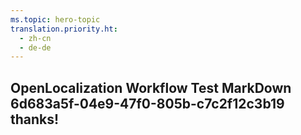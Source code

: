```yaml
---
ms.topic: hero-topic
translation.priority.ht: 
  - zh-cn
  - de-de
---
```

## OpenLocalization Workflow Test MarkDown 6d683a5f-04e9-47f0-805b-c7c2f12c3b19 thanks!

